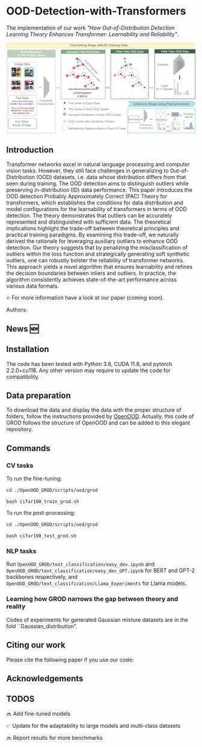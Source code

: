 # **OOD-Detection-with-Transformers**
The implementation of our work *"How Out-of-Distribution Detection Learning Theory Enhances Transformer: Learnability and Reliability"*.

![framework](framework_v2.png)

## Introduction
Transformer networks excel in natural language processing and computer vision tasks. However, they still face challenges in generalizing to Out-of-Distribution (OOD) datasets, i.e. data whose distribution differs from that seen during training. The OOD detection aims to distinguish outliers while preserving in-distribution (ID) data performance. This paper introduces the OOD detection Probably Approximately Correct (PAC) Theory for transformers, which establishes the conditions for data distribution and model configurations for the learnability of transformers in terms of OOD detection. The theory demonstrates that outliers can be accurately represented and distinguished with sufficient data. The theoretical implications highlight the trade-off between theoretical principles and practical training paradigms. By examining this trade-off, we naturally derived the rationale for leveraging auxiliary outliers to enhance OOD detection. Our theory suggests that by penalizing the misclassification of outliers within the loss function and strategically generating soft synthetic outliers, one can robustly bolster the reliability of transformer networks. This approach yields a novel algorithm that ensures learnability and refines the decision boundaries between inliers and outliers. In practice, the algorithm consistently achieves state-of-the-art performance across various data formats.

:fire: For more information have a look at our paper (coming soon).

Authors: 

## News :new:

## Installation

The code has been tested with Python 3.8, CUDA 11.8, and pytorch 2.2.0+cu118. Any other version may require to update the code for compatibility.

## Data preparation
To download the data and display the data with the proper structure of folders, follow the instructions provided by [OpenOOD](https://github.com/Jingkang50/OpenOOD). Actually, this code of GROD follows the structure of OpenOOD and can be added to this elegant repository.

## Commands

### CV tasks
To run the fine-tuning:
```
cd ./OpenOOD_GROD/scripts/ood/grod
```
```
bash cifar100_train_grod.sh
```
To run the post-processing:
```
cd ./OpenOOD_GROD/scripts/ood/grod
```
```
bash cifar100_test_grod.sh
```

### NLP tasks
Run `OpenOOD_GROD/text_classification/easy_dev.ipynb` and `OpenOOD_GROD/text_classification/easy_dev_GPT.ipynb` for BERT and GPT-2 backbones respectively, and `OpenOOD_GROD/text_classification/Llama_Experiments` for Llama models.

### Learning how GROD narrows the gap between theory and reality
Codes of experiments for generated Gaussian mixture datasets are in the fold ``Gaussian_distribution".

## Citing our work
Please cite the following paper if you use our code:

## Acknowledgements


## TODOS
:soon: Add fine-tuned models

:white_check_mark: Update for the adaptability to large models and multi-class datasets

:soon: Report results for more benchmarks

